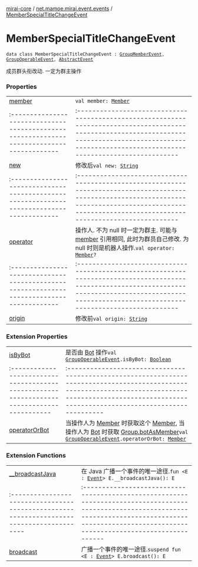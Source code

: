 [mirai-core](../../index.md) / [net.mamoe.mirai.event.events](../index.md) / [MemberSpecialTitleChangeEvent](./index.md)

# MemberSpecialTitleChangeEvent

`data class MemberSpecialTitleChangeEvent : `[`GroupMemberEvent`](../-group-member-event/index.md)`, `[`GroupOperableEvent`](../-group-operable-event/index.md)`, `[`AbstractEvent`](../../net.mamoe.mirai.event/-abstract-event/index.md)

成员群头衔改动. 一定为群主操作

### Properties
|||
|:----------------------------------------------------------------------------------------|:---------------------------------------------------------------------------------------------------------------------------------------------------------------------------------------------------------|
| [member](member.md) | `val member: `[`Member`](../../net.mamoe.mirai.contact/-member/index.md) ||||
|:----------------------------------------------------------------------------------------|:---------------------------------------------------------------------------------------------------------------------------------------------------------------------------------------------------------|
| [new](new.md) | 修改后`val new: `[`String`](https://kotlinlang.org/api/latest/jvm/stdlib/kotlin/-string/index.html) ||||
|:----------------------------------------------------------------------------------------|:---------------------------------------------------------------------------------------------------------------------------------------------------------------------------------------------------------|
| [operator](operator.md) | 操作人. 不为 null 时一定为群主. 可能与 [member](member.md) 引用相同, 此时为群员自己修改. 为 null 时则是机器人操作.`val operator: `[`Member`](../../net.mamoe.mirai.contact/-member/index.md)`?` ||||
|:----------------------------------------------------------------------------------------|:---------------------------------------------------------------------------------------------------------------------------------------------------------------------------------------------------------|
| [origin](origin.md) | 修改前`val origin: `[`String`](https://kotlinlang.org/api/latest/jvm/stdlib/kotlin/-string/index.html) |

### Extension Properties
|||
|:----------------------------------------------------------------------------------------|:---------------------------------------------------------------------------------------------------------------------------------------------------------------------------------------------------------|
| [isByBot](../is-by-bot.md) | 是否由 [Bot](../../net.mamoe.mirai/-bot/index.md) 操作`val `[`GroupOperableEvent`](../-group-operable-event/index.md)`.isByBot: `[`Boolean`](https://kotlinlang.org/api/latest/jvm/stdlib/kotlin/-boolean/index.html) ||||
|:----------------------------------------------------------------------------------------|:---------------------------------------------------------------------------------------------------------------------------------------------------------------------------------------------------------|
| [operatorOrBot](../operator-or-bot.md) | 当操作人为 [Member](../../net.mamoe.mirai.contact/-member/index.md) 时获取这个 [Member](../../net.mamoe.mirai.contact/-member/index.md), 当操作人为 [Bot](../../net.mamoe.mirai/-bot/index.md) 时获取 [Group.botAsMember](../../net.mamoe.mirai.contact/-group/bot-as-member.md)`val `[`GroupOperableEvent`](../-group-operable-event/index.md)`.operatorOrBot: `[`Member`](../../net.mamoe.mirai.contact/-member/index.md) |

### Extension Functions
|||
|:----------------------------------------------------------------------------------------|:---------------------------------------------------------------------------------------------------------------------------------------------------------------------------------------------------------|
| [__broadcastJava](../../net.mamoe.mirai.event/__broadcast-java.md) | 在 Java 广播一个事件的唯一途径.`fun <E : `[`Event`](../../net.mamoe.mirai.event/-event/index.md)`> E.__broadcastJava(): E` ||||
|:----------------------------------------------------------------------------------------|:---------------------------------------------------------------------------------------------------------------------------------------------------------------------------------------------------------|
| [broadcast](../../net.mamoe.mirai.event/broadcast.md) | 广播一个事件的唯一途径.`suspend fun <E : `[`Event`](../../net.mamoe.mirai.event/-event/index.md)`> E.broadcast(): E` |

